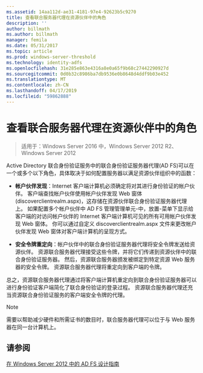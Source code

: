 ```yaml
---
ms.assetid: 14aa112d-ae31-4181-97e4-92623b5c9270
title: 查看联合服务器代理在资源伙伴中的角色
description: ''
author: billmath
ms.author: billmath
manager: femila
ms.date: 05/31/2017
ms.topic: article
ms.prod: windows-server-threshold
ms.technology: identity-adfs
ms.openlocfilehash: 31e285e863e4316a8e0a65f9b68c27442290927d
ms.sourcegitcommit: 0d0b32c8986ba7db9536e0b8648d4ddf9b03e452
ms.translationtype: MT
ms.contentlocale: zh-CN
ms.lasthandoff: 04/17/2019
ms.locfileid: "59862888"
---
```

# <a name="review-the-role-of-the-federation-server-proxy-in-the-resource-partner"></a>查看联合服务器代理在资源伙伴中的角色

>适用于：Windows Server 2016 中，Windows Server 2012 R2、 Windows Server 2012

Active Directory 联合身份验证服务中的联合身份验证服务器代理\(AD FS\)可以在一个或多个以下角色，具体取决于如何配置服务器以满足资源伙伴组织中的函数：  
  
-   **帐户伙伴发现**：Internet 客户端计算机必须确定将对其进行身份验证的帐户伙伴。 客户端查找帐户伙伴使用帐户伙伴发现 Web 窗体\(discoverclientrealm.aspx\)，这存储在资源伙伴联合身份验证服务器代理上。 如果配置多个帐户伙伴中 AD FS 管理管理单元\-中，放置\-菜单下显示给客户端的对访问帐户伙伴的 Internet 客户端计算机可见的所有可用帐户伙伴发现 Web 窗体。 你可以通过自定义 discoverclientrealm.aspx 文件来更改帐户伙伴发现 Web 窗体对客户端计算机的呈现方式。  
  
-   **安全令牌重定向**：帐户伙伴中的联合身份验证服务器代理将安全令牌发送给资源伙伴。 资源联合服务器代理接受这些令牌，并将它们传递到资源伙伴中的联合身份验证服务器。 然后，资源联合服务器颁发被绑定到特定资源 Web 服务器的安全令牌。 资源联合服务器代理将重定向到客户端的令牌。  
  
总之，资源联合服务器代理通过将客户端计算机重定向到联合身份验证服务器可以进行身份验证客户端简化了联合身份验证的登录过程。 资源联合服务器代理还充当资源联合身份验证服务的客户端安全令牌的代理。  
  
> [!NOTE]  
> 需要以帮助减少硬件和所需证书的数目时，联合服务器代理可以位于与 Web 服务器在同一台计算机上。  
  
## <a name="see-also"></a>请参阅
[在 Windows Server 2012 中的 AD FS 设计指南](AD-FS-Design-Guide-in-Windows-Server-2012.md)

